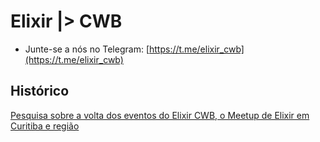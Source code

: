 # Elixir \|> CWB 

- Junte-se a nós no Telegram: [https://t.me/elixir_cwb](https://t.me/elixir_cwb)

## Histórico

[Pesquisa sobre a volta dos eventos do Elixir CWB, o Meetup de Elixir em Curitiba e região](https://docs.google.com/forms/d/e/1FAIpQLSfP2POU8pqhyHOZyRfpTOMGfJqhpMTkTzuWixg8uVblk-WRug/closedform)
